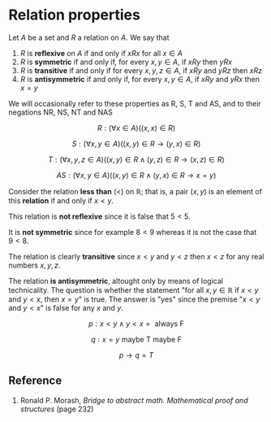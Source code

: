 # Relation properties

Let $A$ be a set and $R$ a relation on $A$. We say that

1. $R$ is **reflexive** on $A$ if and only if $x R x$ for all $x \in A$
2. $R$ is **symmetric** if and only if, for every $x, y \in A$, if $x R y$ then $y R x$
3. $R$ is **transitive** if and only if for every $x, y, z \in A$, if $x R y$ and $y R z$ then $x R z$
4. $R$ is **antisymmetric** if and only if, for every $x, y \in A$, if $x R y$ and $y R x$ then $x = y$

We will occasionally refer to these properties as R, S, T and AS, and to their negations NR, NS, NT and NAS

$$
R: (\forall x \in A)((x, x) \in R)
$$

$$
S: (\forall x, y \in A)((x, y) \in R \rightarrow (y, x) \in R)
$$

$$
T: (\forall x, y, z \in A)((x, y) \in R \land (y, z) \in R \rightarrow (x, z) \in R)
$$

$$
AS: (\forall x, y \in A)((x, y) \in R \land (y, x) \in R \rightarrow x = y)
$$

Consider the relation **less than** ($\lt$) on $\mathbb{R}$; that is, a pair $(x, y)$ is an element of this **relation** if and only if $x \lt y$.

This relation is **not reflexive** since it is false that $5 \lt 5$.

It is **not symmetric** since for example $8 \lt 9$ whereas it is not the case that $9 \lt 8$.

The relation is clearly **transitive** since $x \lt y$ and $y \lt z$ then $x \lt z$ for any real numbers $x, y, z$.

The relation **is antisymmetric**, altought only by means of logical technicality. The question is whether the statement "for all $x, y \in \mathbb{R}$ if $x \lt y$ and $y \lt x$, then $x = y$" is true. The answer is "yes" since the premise "$x \lt y$ and $y \lt x$" is false for any $x$ and $y$.

$$
p: x \lt y \land y \lt x = \text{ always F}
$$

$$
q: x = y \text{ maybe T maybe F}
$$

$$
p \rightarrow q = T
$$

## Reference

1. Ronald P. Morash, *Bridge to abstract math. Mathematical proof and structures* (page 232)